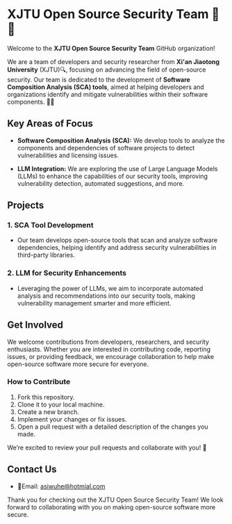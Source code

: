 # XJTU Open Source Security Team 🚀🔐

Welcome to the **XJTU Open Source Security Team** GitHub organization!

We are a team of developers and security researcher from **Xi'an Jiaotong University** (XJTU)🔍, focusing on advancing the field of open-source security. Our team is dedicated to the development of **Software Composition Analysis (SCA) tools**, aimed at helping developers and organizations identify and mitigate vulnerabilities within their software components. 🤖🔧

## Key Areas of Focus

- **Software Composition Analysis (SCA):** We develop tools to analyze the components and dependencies of software projects to detect vulnerabilities and licensing issues.
  
- **LLM Integration:** We are exploring the use of Large Language Models (LLMs) to enhance the capabilities of our security tools, improving vulnerability detection, automated suggestions, and more.

## Projects

### 1. **SCA Tool Development**
   - Our team develops open-source tools that scan and analyze software dependencies, helping identify and address security vulnerabilities in third-party libraries.

### 2. **LLM for Security Enhancements**
   - Leveraging the power of LLMs, we aim to incorporate automated analysis and recommendations into our security tools, making vulnerability management smarter and more efficient.

## Get Involved

We welcome contributions from developers, researchers, and security enthusiasts. Whether you are interested in contributing code, reporting issues, or providing feedback, we encourage collaboration to help make open-source software more secure for everyone.

### How to Contribute

1. Fork this repository.
2. Clone it to your local machine.
3. Create a new branch.
4. Implement your changes or fix issues.
5. Open a pull request with a detailed description of the changes you made.

We’re excited to review your pull requests and collaborate with you! 👐

## Contact Us

- 📧Email: [asiwuhe@hotmial.com](mailto:asiwuhe@hotmial.com)

Thank you for checking out the XJTU Open Source Security Team! We look forward to collaborating with you on making open-source software more secure.
